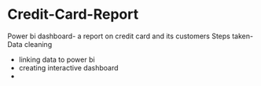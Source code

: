 # Credit-Card-Report
Power bi dashboard- a report on credit card and its customers
Steps taken- Data cleaning 
- linking data to power bi
- creating interactive dashboard
- 

